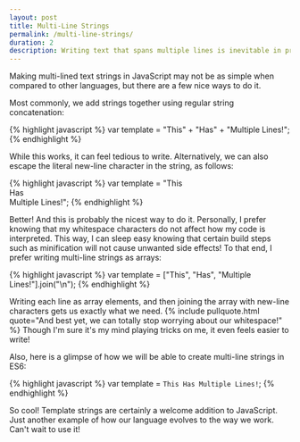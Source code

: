 ```yaml
---
layout: post
title: Multi-Line Strings
permalink: /multi-line-strings/
duration: 2
description: Writing text that spans multiple lines is inevitable in programming. For this in JavaScript, we have some helpful patterns.
---
```


Making multi-lined text strings in JavaScript may not be as simple when compared to other languages, but there are a few nice ways to do it.

Most commonly, we add strings together using regular string concatenation:

{% highlight javascript %}
var template = "This"
      + "Has"
      + "Multiple Lines!";
{% endhighlight %}

While this works, it can feel tedious to write. Alternatively, we can also escape the literal new-line character in the string, as follows:

{% highlight javascript %}
var template = "This \
        Has \
        Multiple Lines!";
{% endhighlight %}

Better! And this is probably the nicest way to do it. Personally, I prefer knowing that my whitespace characters do not affect how my code is interpreted. This way, I can sleep easy knowing that certain build steps such as minification will not cause unwanted side effects! To that end, I prefer writing multi-line strings as arrays: 

{% highlight javascript %}
var template = ["This",
        "Has",
        "Multiple Lines!"].join("\n");
{% endhighlight %}

Writing each line as array elements, and then joining the array with new-line characters gets us exactly what we need. {% include pullquote.html quote="And best yet, we can totally stop worrying about our whitespace!" %} Though I'm sure it's my mind playing tricks on me, it even feels easier to write!


Also, here is a glimpse of how we will be able to create multi-line strings in ES6:

{% highlight javascript %}
var template = `This
      Has
      Multiple Lines!`;
{% endhighlight %}

So cool! Template strings are certainly a welcome addition to JavaScript. Just another example of how our language evolves to the way we work. Can't wait to use it!
